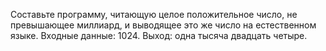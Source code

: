 Составьте программу, читающую целое положительное число, не превышающее миллиард, и выводящее это же число на естественном языке.
Входные данные: 1024.
Выход: одна тысяча двадцать четыре.
